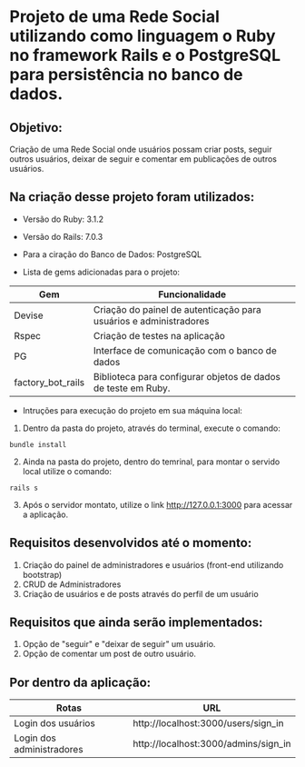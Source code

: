 # Projeto de uma Rede Social utilizando como linguagem o Ruby no framework Rails e o PostgreSQL para persistência no banco de dados.

## Objetivo: 
Criação de uma Rede Social onde usuários possam criar posts, seguir outros usuários, deixar de seguir e comentar em publicações de outros usuários. 

## Na criação desse projeto foram utilizados:

* Versão do Ruby: 3.1.2

* Versão do Rails: 7.0.3

* Para a ciração do Banco de Dados: PostgreSQL

* Lista de gems adicionadas para o projeto: 


Gem   | Funcionalidade
----- | ------
Devise | Criação do painel de autenticação para usuários e administradores
Rspec | Criação de testes na aplicação
PG | Interface de comunicação com o banco de dados
factory_bot_rails |  Biblioteca para configurar objetos de dados de teste em Ruby.

* Intruções para execução do projeto em sua máquina local:

1. Dentro da pasta do projeto, através do terminal, execute o comando: 
```
bundle install
```

2. Ainda na pasta do projeto, dentro do temrinal, para montar o servido local utilize o comando:
```
rails s
```

3. Após o servidor montato, utilize o link <http://127.0.0.1:3000> para acessar a aplicação.


## Requisitos desenvolvidos até o momento:
1. Criação do painel de administradores e usuários (front-end utilizando bootstrap)
2. CRUD de Administradores
3. Criação de usuários e de posts através do perfil de um usuário

## Requisitos que ainda serão implementados: 
1. Opção de "seguir" e "deixar de seguir" um usuário.
2. Opção de comentar um post de outro usuário.

## Por dentro da aplicação:

Rotas   | URL
----- | ------
Login dos usuários | http://localhost:3000/users/sign_in
Login dos administradores | http://localhost:3000/admins/sign_in

